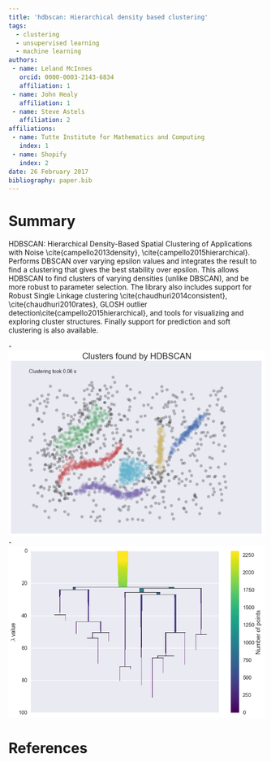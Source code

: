 ```yaml
---
title: 'hdbscan: Hierarchical density based clustering'
tags:
  - clustering
  - unsupervised learning
  - machine learning
authors:
 - name: Leland McInnes
   orcid: 0000-0003-2143-6834
   affiliation: 1
 - name: John Healy
   affiliation: 1
 - name: Steve Astels
   affiliation: 2
affiliations:
 - name: Tutte Institute for Mathematics and Computing
   index: 1
 - name: Shopify
   index: 2
date: 26 February 2017
bibliography: paper.bib
---
```


# Summary

HDBSCAN: Hierarchical Density-Based Spatial Clustering of Applications with Noise 
\cite{campello2013density}, \cite{campello2015hierarchical}. 
Performs DBSCAN over varying epsilon values and integrates the result to find a 
clustering that gives the best stability over epsilon. This allows HDBSCAN to 
find clusters of varying densities (unlike DBSCAN), and be more robust to parameter 
selection. The library also includes support for Robust Single Linkage clustering
\cite{chaudhuri2014consistent}, \cite{chaudhuri2010rates},
GLOSH outlier detection\cite{campello2015hierarchical}, and tools for visualizing 
and exploring cluster structures.
Finally support for prediction and soft clustering is also available.

-![Example clusterign results.](hdbscan_clustering_result.png)
-![Hierarchical tree structure.](hdbscan_condensed_tree.png)

# References
  
